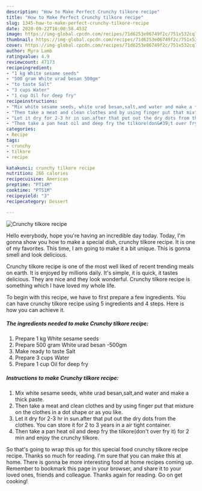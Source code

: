 ```yaml
---
description: "How to Make Perfect Crunchy tilkore recipe"
title: "How to Make Perfect Crunchy tilkore recipe"
slug: 1345-how-to-make-perfect-crunchy-tilkore-recipe
date: 2020-09-22T16:00:58.453Z
image: https://img-global.cpcdn.com/recipes/71d6253e06749f2c/751x532cq70/crunchy-tilkore-recipe-recipe-main-photo.jpg
thumbnail: https://img-global.cpcdn.com/recipes/71d6253e06749f2c/751x532cq70/crunchy-tilkore-recipe-recipe-main-photo.jpg
cover: https://img-global.cpcdn.com/recipes/71d6253e06749f2c/751x532cq70/crunchy-tilkore-recipe-recipe-main-photo.jpg
author: Myra Lamb
ratingvalue: 4.9
reviewcount: 47173
recipeingredient:
- "1 kg White sesame seeds"
- "500 gram White urad besan 500gm"
- "to taste Salt"
- "3 cups Water"
- "1 cup Oil for deep fry"
recipeinstructions:
- "Mix white sesame seeds, white urad besan,salt,and water and make a thick paste."
- "Then take a meat and clean clothes and by using finger put that mixture on the clothes in a dot shape or as you like."
- "Let it dry for 2-3 hr in sun.after that put out the dry dots from the clothes. You can store it for 2 to 3 years in a air tight container."
- "Then take a pan heat oil and deep fry the tilkore(don&#39;t over fry it) for 2 min and enjoy the crunchy tilkore."
categories:
- Recipe
tags:
- crunchy
- tilkore
- recipe

katakunci: crunchy tilkore recipe 
nutrition: 266 calories
recipecuisine: American
preptime: "PT14M"
cooktime: "PT51M"
recipeyield: "3"
recipecategory: Dessert

---
```



![Crunchy tilkore recipe](https://img-global.cpcdn.com/recipes/71d6253e06749f2c/751x532cq70/crunchy-tilkore-recipe-recipe-main-photo.jpg)

Hello everybody, hope you're having an incredible day today. Today, I'm gonna show you how to make a special dish, crunchy tilkore recipe. It is one of my favorites. This time, I am going to make it a bit unique. This is gonna smell and look delicious.



Crunchy tilkore recipe is one of the most well liked of recent trending meals on earth. It is enjoyed by millions daily. It's simple, it is quick, it tastes delicious. They are nice and they look wonderful. Crunchy tilkore recipe is something which I have loved my whole life.


To begin with this recipe, we have to first prepare a few ingredients. You can have crunchy tilkore recipe using 5 ingredients and 4 steps. Here is how you can achieve it.

<!--inarticleads1-->

##### The ingredients needed to make Crunchy tilkore recipe:

1. Prepare 1 kg White sesame seeds
1. Prepare 500 gram White urad besan -500gm
1. Make ready to taste Salt
1. Prepare 3 cups Water
1. Prepare 1 cup Oil for deep fry




<!--inarticleads2-->

##### Instructions to make Crunchy tilkore recipe:

1. Mix white sesame seeds, white urad besan,salt,and water and make a thick paste.
1. Then take a meat and clean clothes and by using finger put that mixture on the clothes in a dot shape or as you like.
1. Let it dry for 2-3 hr in sun.after that put out the dry dots from the clothes. You can store it for 2 to 3 years in a air tight container.
1. Then take a pan heat oil and deep fry the tilkore(don&#39;t over fry it) for 2 min and enjoy the crunchy tilkore.




So that's going to wrap this up for this special food crunchy tilkore recipe recipe. Thanks so much for reading. I'm sure that you can make this at home. There is gonna be more interesting food at home recipes coming up. Remember to bookmark this page in your browser, and share it to your loved ones, friends and colleague. Thanks again for reading. Go on get cooking!

